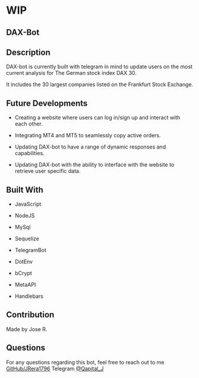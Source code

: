# WIP
## DAX-Bot

## Description
DAX-bot is currently built with telegram in mind to update users on the most current analysis for The German stock index DAX 30.

It includes the 30 largest companies listed on the Frankfurt Stock Exchange.

## Future Developments
- Creating a website where users can log in/sign up and interact with each other.

- Integrating MT4 and MT5 to seamlessly copy active orders.

- Updating DAX-bot to have a range of dynamic responses and capabilities. 

- Updating DAX-bot with the ability to interface with the website to retrieve user specific data.


## Built With
* JavaScript

* NodeJS
* MySql
* Sequelize
* TelegramBot
* DotEnv
* bCrypt
* MetaAPI
* Handlebars

## Contribution
Made by Jose R.

## Questions
For any questions regarding this bot, feel free to reach out to me 
[GitHub/JRera1796](https://github.com/jrera1796)
Telegram [@Qapital_J](https://t.me/qapital_j)
